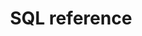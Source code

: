 ---
layout: default
title: SQL reference
description: Reference for SQL commands and functions in Firebolt. 
nav_order: 4
has_children: true
has_toc: true
---